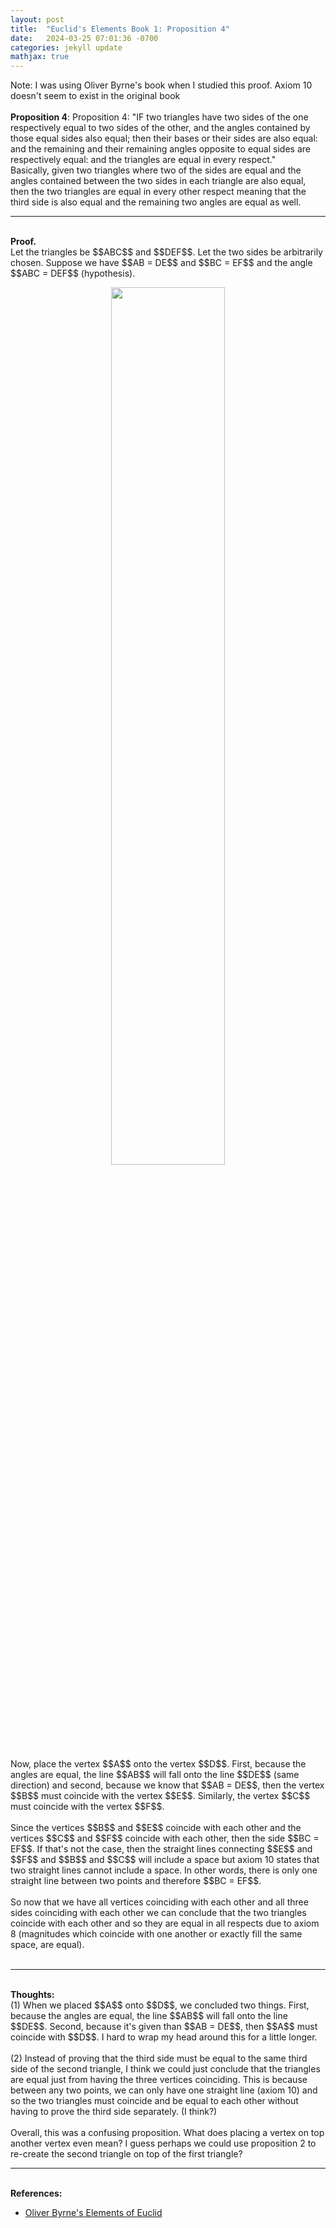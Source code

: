 ```yaml
---
layout: post
title:  "Euclid's Elements Book 1: Proposition 4"
date:   2024-03-25 07:01:36 -0700
categories: jekyll update
mathjax: true
---
```

Note: I was using Oliver Byrne's book when I studied this proof. Axiom 10 doesn't seem to exist in the original book
<br>
<br>
<b>Proposition 4</b>: Proposition 4: "IF two triangles have two sides of the one respectively equal to two sides of the other, and the angles contained by those equal sides also equal; then their bases or their sides  are also equal: and the remaining and their remaining angles opposite to equal sides are respectively equal: and the triangles are equal in every respect."
<br>
Basically, given two triangles where two of the sides are equal and the angles contained between the two sides in each triangle are also equal, then the two triangles are equal in every other respect meaning that the third side is also equal and the remaining two angles are equal as well.
<br>
<hr>
<!----------------------------------------------------------------------->
<br>
<b>Proof.</b><br>
Let the triangles be $$ABC$$ and $$DEF$$. Let the two sides be arbitrarily chosen. Suppose we have $$AB = DE$$ and $$BC = EF$$ and the angle $$ABC = DEF$$ (hypothesis). 
<p style="text-align:center;"><img src="{{ site.url }}/assets/math/euclid/pr4/1.png" width="60%" class="center"></p>
Now, place the vertex $$A$$ onto the vertex $$D$$. First, because the angles are equal, the line $$AB$$ will fall onto the line $$DE$$ (same direction) and second, because we know that $$AB = DE$$, then the vertex $$B$$ must coincide with the vertex $$E$$. Similarly, the vertex $$C$$ must coincide with the vertex $$F$$. 
<br><br>
Since the vertices $$B$$ and $$E$$ coincide with each other and the vertices $$C$$ and $$F$$ coincide with each other, then the side $$BC = EF$$. If that's not the case, then the straight lines connecting $$E$$ and $$F$$ and $$B$$ and $$C$$ will include a space but axiom 10 states that two straight lines cannot include a space. In other words, there is only one straight line between two points and therefore $$BC = EF$$.
<br><br>
So now that we have all vertices coinciding with each other and all three sides coinciding with each other we can conclude that the two triangles coincide with each other and so they are equal in all respects due to axiom 8 (magnitudes which coincide with one another or exactly fill the same space, are equal). 
<br>
<br>
<hr>
<!----------------------------------------------------------------------->
<br>
<b>Thoughts:</b>
<br>
(1) When we placed $$A$$ onto $$D$$, we concluded two things. First, because the angles are equal, the line $$AB$$ will fall onto the line $$DE$$. Second, because it's given than $$AB = DE$$, then $$A$$ must coincide with $$D$$. I hard to wrap my head around this for a little longer.
<br><br>
(2) Instead of proving that the third side must be equal to the same third side of the second triangle, I think we could just conclude that the triangles are equal just from having the three vertices coinciding. This is because between any two points, we can only have one straight line (axiom 10) and so the two triangles must coincide and be equal to each other without having to prove the third side separately. (I think?)
<br><br>
Overall, this was a confusing proposition. What does placing a vertex on top another vertex even mean? I guess perhaps we could use proposition 2 to re-create the second triangle on top of the first triangle?
<br>
<hr>
<!----------------------------------------------------------------------->
<br>
<b>References:</b>
<ul>
<li><a href="https://www.amazon.com/dp/B09ZYVSSTP/ref=sspa_dk_detail_0?psc=1&pd_rd_i=B09ZYVSSTP&pd_rd_w=c4vZJ&content-id=amzn1.sym.f734d1a2-0bf9-4a26-ad34-2e1b969a5a75&pf_rd_p=f734d1a2-0bf9-4a26-ad34-2e1b969a5a75&pf_rd_r=WK3ER8B42S7VAPMGWWPZ&pd_rd_wg=8i8vz&pd_rd_r=789c12b3-868b-4990-85da-a643782719d6&sp_csd=d2lkZ2V0TmFtZT1zcF9kZXRhaWw">Oliver Byrne's Elements of Euclid</a></li>
</ul>


